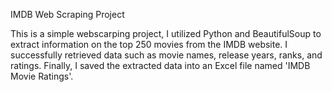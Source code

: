 IMDB Web Scraping Project

This is a simple webscarping project, I utilized Python and BeautifulSoup to extract information on the top 250 movies from the IMDB website. I successfully retrieved data such as movie names, release years, ranks, and ratings. Finally, I saved the extracted data into an Excel file named 'IMDB Movie Ratings'.
